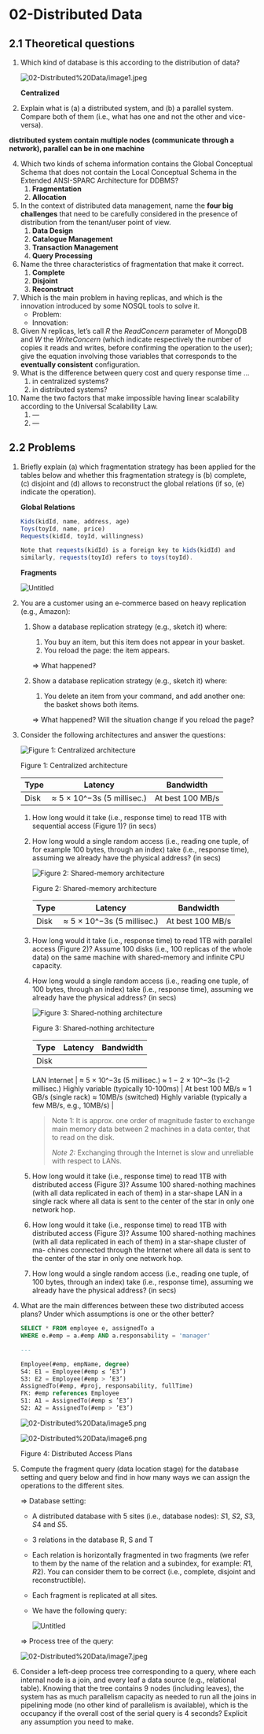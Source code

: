 # 02-Distributed Data

## 2.1 Theoretical questions

1. Which kind of database is this according to the distribution of data? 
    
    ![02-Distributed%20Data/image1.jpeg](02-Distributed%20Data/image1.jpeg)
    
    
    **Centralized**
    
2. Explain what is (a) a distributed system, and (b) a parallel system. Compare both of them (i.e., what has one and not the other and vice-versa).

**distributed system contain multiple nodes (communicate through a network), parallel can be in one machine**

4. Which two kinds of schema information contains the Global Conceptual Schema that does not contain the Local Conceptual Schema in the Extended ANSI-SPARC Architecture for DDBMS?
    1. **Fragmentation**
    2. **Allocation**
5. In the context of distributed data management, name the **four big challenges** that need to be carefully considered in the presence of distribution from the tenant/user point of view.
    1. **Data Design**
    2. **Catalogue Management**
    3. **Transaction Management**
    4. **Query Processing**
6. Name the three characteristics of fragmentation that make it correct.
    1. **Complete**
    2. **Disjoint**
    3. **Reconstruct**
7. Which is the main problem in having replicas, and which is the innovation introduced by some NOSQL tools to solve it.
    - Problem:
    - Innovation:
8. Given *N* replicas, let’s call *R* the *ReadConcern* parameter of MongoDB and *W* the *WriteConcern* (which indicate respectively the number of copies it reads and writes, before confirming the operation to the user); give the equation involving those variables that corresponds to the **eventually consistent** configuration.
9. What is the difference between query cost and query response time ...
    1. in centralized systems?
    2. in distributed systems?
10. Name the two factors that make impossible having linear scalability according to the Universal Scalability Law.
    1. —
    2. —

## 2.2 Problems

1. Briefly explain (a) which fragmentation strategy has been applied for the tables below and whether this fragmentation strategy is (b) complete, (c) disjoint and (d) allows to reconstruct the global relations (if so, (e) indicate the operation).
    
    **Global Relations**
    
    ```jsx
    Kids(kidId, name, address, age)
    Toys(toyId, name, price)
    Requests(kidId, toyId, willingness)
    
    Note that requests(kidId) is a foreign key to kids(kidId) and
    similarly, requests(toyId) refers to toys(toyId).
    ```
    
    **Fragments**
    
    ![Untitled](02-Distributed%20Data/Untitled.png)
    
2.  You are a customer using an e-commerce based on heavy replication (e.g., Amazon):
    1. Show a database replication strategy (e.g., sketch it) where:
        1. You buy an item, but this item does not appear in your basket.
        2. You reload the page: the item appears.
        
        ⇒ What happened?
        
    2. Show a database replication strategy (e.g., sketch it) where:
        1. You delete an item from your command, and add another one: the basket shows both items.
        
        ⇒ What happened? Will the situation change if you reload the page?
        
3. Consider the following architectures and answer the questions:
    
    ![Figure 1: Centralized architecture](02-Distributed%20Data/image2.png)
    
    Figure 1: Centralized architecture
    
    | Type | Latency | Bandwidth |
    | --- | --- | --- |
    | Disk | ≈ 5 × 10^−3s (5 millisec.) | At best 100 MB/s |
    1. How long would it take (i.e., response time) to read 1TB with sequential access (Figure 1)? (in secs)
    2. How long would a single random access (i.e., reading one tuple, of for example 100 bytes, through an index) take (i.e., response time), assuming we already have the physical address? (in secs)
        
        ![Figure 2: Shared-memory architecture](02-Distributed%20Data/image3.png)
        
        Figure 2: Shared-memory architecture
        
        | Type | Latency | Bandwidth |
        | --- | --- | --- |
        | Disk | ≈ 5 × 10^−3s (5 millisec.) | At best 100 MB/s |
    3. How long would it take (i.e., response time) to read 1TB with parallel access (Figure 2)? Assume 100 disks (i.e., 100 replicas of the whole data) on the same machine with shared-memory and infinite CPU capacity.
    4. How long would a single random access (i.e., reading one tuple, of 100 bytes, through an index) take (i.e., response time), assuming we already have the physical address? (in secs)
        
        ![Figure 3: Shared-nothing architecture](02-Distributed%20Data/image4.png)
        
        Figure 3: Shared-nothing architecture
        
        | Type | Latency | Bandwidth |
        | --- | --- | --- |
        | Disk
        LAN
        Internet | ≈ 5 × 10^−3s (5 millisec.)
        ≈ 1 − 2 × 10^−3s (1-2 millisec.)
        Highly variable
        (typically 10-100ms) | At best 100 MB/s
        ≈ 1 GB/s (single rack) ≈ 10MB/s (switched)
        Highly variable
        (typically a few MB/s, e.g., 10MB/s) |
        
        > Note 1: It is approx. one order of magnitude faster to exchange main memory data between 2 machines in a data center, that to read on the disk.
        > 
        > 
        > *Note 2:* Exchanging through the Internet is slow and unreliable with respect to LANs.
        > 
    5. How long would it take (i.e., response time) to read 1TB with distributed access (Figure 3)? Assume 100 shared-nothing machines (with all data replicated in each of them) in a star-shape LAN in a single rack where all data is sent to the center of the star in only one network hop.
    6. How long would it take (i.e., response time) to read 1TB with distributed access (Figure 3)? Assume 100 shared-nothing machines (with all data replicated in each of them) in a star-shape cluster of ma- chines connected through the Internet where all data is sent to the center of the star in only one network hop.
    7. How long would a single random access (i.e., reading one tuple, of 100 bytes, through an index) take (i.e., response time), assuming we already have the physical address? (in secs)
4. What are the main differences between these two distributed access plans? Under which assumptions is one or the other better?
    
    ```sql
    SELECT * FROM employee e, assignedTo a
    WHERE e.#emp = a.#emp AND a.responsability = 'manager'
    
    ---
    
    Employee(#emp, empName, degree)
    S4: E1 = Employee(#emp ≤ ’E3’)
    S3: E2 = Employee(#emp > ’E3’)
    AssignedTo(#emp, #proj, responsability, fullTime)
    FK: #emp references Employee
    S1: A1 = AssignedTo(#emp ≤ ’E3’)
    S2: A2 = AssignedTo(#emp > ’E3’)
    ```
    
    ![02-Distributed%20Data/image5.png](02-Distributed%20Data/image5.png)
    
    ![02-Distributed%20Data/image6.png](02-Distributed%20Data/image6.png)
    
    Figure 4: Distributed Access Plans
    
5. Compute the fragment query (data location stage) for the database setting and query below and find in how many ways we can assign the operations to the different sites.
    
    ⇒ Database setting:
    
    - A distributed database with 5 sites (i.e., database nodes): *S*1, *S*2, *S*3, *S*4 and *S*5.
    - 3 relations in the database R, S and T
    - Each relation is horizontally fragmented in two fragments (we refer to them by the name of the relation and a subindex, for example: *R*1, *R*2). You can consider them to be correct (i.e., complete, disjoint and reconstructible).
    - Each fragment is replicated at all sites.
    - We have the following query:
        
        ![Untitled](02-Distributed%20Data/Untitled%201.png)
        
    
    ⇒ Process tree of the query:
    
    ![02-Distributed%20Data/image7.jpeg](02-Distributed%20Data/image7.jpeg)
    
6. Consider a left-deep process tree corresponding to a query, where each internal node is a join, and every leaf a data source (e.g., relational table). Knowing that the tree contains 9 nodes (including leaves), the system has as much parallelism capacity as needed to run all the joins in pipelining mode (no other kind of parallelism is available), which is the occupancy if the overall cost of the serial query is 4 seconds? Explicit any assumption you need to make.

